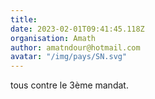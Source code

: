 ```yaml
---
title: 
date: 2023-02-01T09:41:45.118Z
organisation: Amath
author: amatndour@hotmail.com
avatar: "/img/pays/SN.svg"
---
```


tous contre le 3ème mandat.